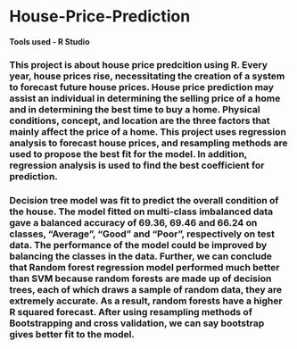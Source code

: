 # House-Price-Prediction

#### Tools used - R Studio

### This project is about house price predcition using R. Every year, house prices rise, necessitating the creation of a system to forecast future house prices. House price prediction may assist an individual in determining the selling price of a home and in determining the best time to buy a home. Physical conditions, concept, and location are the three factors that mainly affect the price of a home. This project uses regression analysis to forecast house prices, and resampling methods are used to propose the best fit for the model. In addition, regression analysis is used to find the best coefficient for prediction.

### Decision tree model was fit to predict the overall condition of the house. The model fitted on multi-class imbalanced data gave a balanced accuracy of 69.36, 69.46 and 66.24 on classes, “Average”, “Good” and “Poor”, respectively on test data. The performance of the model could be improved by balancing the classes in the data. Further, we can conclude that Random forest regression model performed much better than SVM because random forests are made up of decision trees, each of which draws a sample of random data, they are extremely accurate. As a result, random forests have a higher R squared forecast. After using resampling methods of Bootstrapping and cross validation, we can say bootstrap gives better fit to the model.
